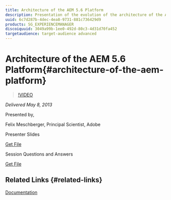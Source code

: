 ```yaml
---
title: Architecture of the AEM 5.6 Platform
description: Presentation of the evolution of the architecture of the AEM Application Platform. Since the first release of Communiqué 1 until the most recent launch of AEM 5.6 the application underwent several massive changes to become the versatile and extensible application platform it is now.
uuid: 6c7d287b-4dec-4ea8-9731-881c736429d9
products: SG_EXPERIENCEMANAGER
discoiquuid: 3049a99b-1ee0-492d-80c3-4d31d70fa452
targetaudience: target-audience advanced
---
```


# Architecture of the AEM 5.6 Platform{#architecture-of-the-aem-platform}

>[!VIDEO](https://video.tv.adobe.com/v/19575/?quality=9)

*Delivered May 8, 2013*

Presented by,

Felix Meschberger, Principal Scientist, Adobe

Presenter Slides

[Get File](assets/20130508-aem56-architecture.pdf)

Session Questions and Answers

[Get File](assets/questionsanswers-aem56-architecture.pdf)

## Related Links {#related-links}

[Documentation](https://docs.adobe.com/docs/en/cq/5-6-1/exploring/introduction.html?wcmmode=disabled)

<!--
[Get back to the Overview](https://helpx.adobe.com/experience-manager/kt/eseminars/gems/aem-index.html)
-->

